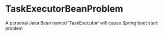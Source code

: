 # TaskExecutorBeanProblem
A personal Java Bean named 'TaskExecutor' will cause Spring boot start problem
